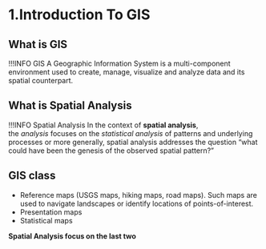# 1.Introduction To GIS

## What is GIS

!!!INFO GIS
	A Geographic Information System is a multi-component environment used to create, manage, visualize and analyze data and its spatial counterpart.
## What is Spatial Analysis
!!!INFO Spatial Analysis
	In the context of **spatial analysis**, the _analysis_ focuses on the _statistical analysis_ of patterns and underlying processes or more generally, spatial analysis addresses the question “what could have been the genesis of the observed spatial pattern?”
## GIS class
- Reference maps
	(USGS maps, hiking maps, road maps). Such maps are used to navigate landscapes or identify locations of points-of-interest.
- Presentation maps
- Statistical maps

**Spatial Analysis focus on the last two**
